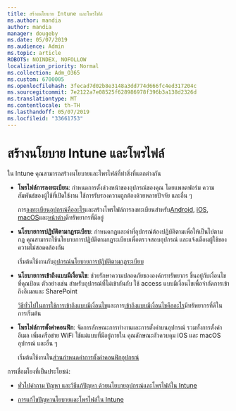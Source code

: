 ```yaml
---
title: สร้างนโยบาย Intune และโพรไฟล์
ms.author: mandia
author: mandia
manager: dougeby
ms.date: 05/07/2019
ms.audience: Admin
ms.topic: article
ROBOTS: NOINDEX, NOFOLLOW
localization_priority: Normal
ms.collection: Adm_O365
ms.custom: 6700005
ms.openlocfilehash: 3fecad7d02b8e3148a3dd774d666fc4ed317204c
ms.sourcegitcommit: 7e2122a7e08525f628986978f396b3a138d2326d
ms.translationtype: MT
ms.contentlocale: th-TH
ms.lasthandoff: 05/07/2019
ms.locfileid: "33661753"
---
```

# <a name="creating-intune-policy-and-profiles"></a>สร้างนโยบาย Intune และโพรไฟล์

ใน Intune คุณสามารถสร้างนโยบายและโพรไฟล์ที่ทำสิ่งที่แตกต่างกัน

- **โพรไฟล์การลงทะเบียน**: กำหนดการตั้งล่วงหน้าของอุปกรณ์ของคุณ โดยแพลตฟอร์ม ความสัมพันธ์ของผู้ใช้ที่เปิดใช้งาน ใช้การรับรองความถูกต้องด้วยหลายปัจจัย และอื่น ๆ 

  การ[ลงทะเบียนอุปกรณ์คืออะไร](https://docs.microsoft.com/intune/device-enrollment)และสร้างโพรไฟล์การลงทะเบียนสำหรับ[Android](https://docs.microsoft.com/intune/android-enroll), [iOS](https://docs.microsoft.com/intune/ios-enroll), [macOS](https://docs.microsoft.com/intune/macos-enroll)และ[หน้าต่าง](https://docs.microsoft.com/intune/windows-enrollment-methods)ดีทรัพยากรที่มีอยู่

- **นโยบายการปฏิบัติตามกฎระเบียบ**: กำหนดกฎและค่าที่อุปกรณ์ต้องปฏิบัติตามเพื่อให้เป็นไปตามกฎ คุณสามารถใช้นโยบายการปฏิบัติตามกฎระเบียบเพื่อตรวจสอบอุปกรณ์ และแจ้งเตือนผู้ใช้ของความไม่สอดคล้องกัน 

  เริ่มต้นใช้งานกับ[อุปกรณ์นโยบายการปฏิบัติตามกฎระเบียบ](https://docs.microsoft.com/intune/device-compliance-get-started)
- **นโยบายการเข้าถึงแบบมีเงื่อนไข**: ช่วยรักษาความปลอดภัยขององค์กรทรัพยากร ขึ้นอยู่กับเงื่อนไขที่คุณป้อน ตัวอย่างเช่น สำหรับอุปกรณ์ที่ไม่เข้ากันกับ ใช้ access แบบมีเงื่อนไขเพื่อจำกัดการเข้าถึงอีเมลและ SharePoint

  [วิธีทั่วไปในการใช้การเข้าถึงแบบมีเงื่อนไข](https://docs.microsoft.com/intune/conditional-access-intune-common-ways-use)และการ[เข้าถึงแบบมีเงื่อนไขคืออะไร](https://docs.microsoft.com/intune/conditional-access)มีทรัพยากรที่ดีในการเริ่มต้น

- **โพรไฟล์การตั้งค่าคอนฟิก**: จัดการลักษณะการทำงานและการตั้งค่าบนอุปกรณ์ รวมทั้งการตั้งค่าอีเมล เพิ่มเครือข่าย WiFi ใช้แม่แบบที่มีอยู่ภายใน คุณลักษณะตัวควบคุม iOS และ macOS อุปกรณ์ และอื่น ๆ 

  เริ่มต้นใช้งานใน[ส่วนกำหนดค่าการตั้งค่าคอนฟิกอุปกรณ์](https://docs.microsoft.com/intune/device-profiles)

การเชื่อมโยงที่เป็นประโยชน์:

- [ทั่วไปคำถาม ปัญหา และวิธีแก้ปัญหา ด้วยนโยบายอุปกรณ์และโพรไฟล์ใน Intune](https://docs.microsoft.com/intune/device-profile-troubleshoot)

- [การแก้ไขปัญหานโยบายและโพรไฟล์ใน Intune](https://docs.microsoft.com/intune/troubleshoot-policies-in-microsoft-intune)
